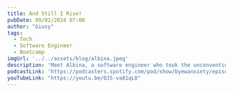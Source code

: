 ```yaml
---
title: And Still I Rise!
pubDate: 09/02/2024 07:00
author: "Giusy"
tags:
  - Tech
  - Software Engineer
  - Bootcamp
imgUrl: '../../assets/blog/albina.jpeg'
description: 'Meet Albina, a software engineer who took the unconventional route of attending a coding bootcamp while juggling shifts as a waitress. Albina shares her inspiring journey from waiting tables to writing code, discussing the challenges she faced, the determination that kept her going, and how she broke into the tech industry.'
podcastLink: 'https://podcasters.spotify.com/pod/show/byewanxiety/episodes/The-Anxious-Truth-Explained-e2njs1i'
youTubeLink: "https://youtu.be/OJS-va81qL8"
---
```

